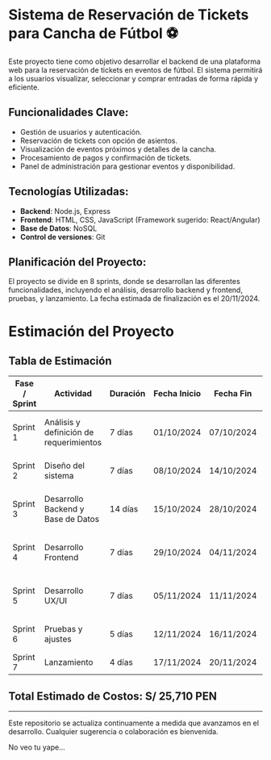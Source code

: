 # Sistema de Reservación de Tickets para Cancha de Fútbol ⚽️

Este proyecto tiene como objetivo desarrollar el backend de una plataforma web para la reservación de tickets en eventos de fútbol. El sistema permitirá a los usuarios visualizar, seleccionar y comprar entradas de forma rápida y eficiente.

## Funcionalidades Clave:
- Gestión de usuarios y autenticación.
- Reservación de tickets con opción de asientos.
- Visualización de eventos próximos y detalles de la cancha.
- Procesamiento de pagos y confirmación de tickets.
- Panel de administración para gestionar eventos y disponibilidad.

## Tecnologías Utilizadas:
- **Backend**: Node.js, Express
- **Frontend**: HTML, CSS, JavaScript (Framework sugerido: React/Angular)
- **Base de Datos**: NoSQL
- **Control de versiones**: Git

## Planificación del Proyecto:
El proyecto se divide en 8 sprints, donde se desarrollan las diferentes funcionalidades, incluyendo el análisis, desarrollo backend y frontend, pruebas, y lanzamiento. La fecha estimada de finalización es el 20/11/2024.
# Estimación del Proyecto

## Tabla de Estimación

| Fase / Sprint | Actividad                    | Duración | Fecha Inicio | Fecha Fin | Horas Promedio/Día | Recursos Humanos                  | Costo Estimado |
|---------------|------------------------------|----------|--------------|-----------|--------------------|-----------------------------------|----------------|
| Sprint 1      | Análisis y definición de requerimientos | 7 días   | 01/10/2024  | 07/10/2024 | 6 horas            | Project Owner, Equipo de análisis | S/ 3,000       |
| Sprint 2      | Diseño del sistema           | 7 días   | 08/10/2024  | 14/10/2024 | 6 horas            | Arquitecto, Frontend, Backend     | S/ 3,500       |
| Sprint 3      | Desarrollo Backend y Base de Datos | 14 días  | 15/10/2024  | 28/10/2024 | 8 horas            | Developers Backend, DB Developer  | S/ 10,000      |
| Sprint 4      | Desarrollo Frontend          | 7 días   | 29/10/2024  | 04/11/2024 | 8 horas            | Frontend Developer, UX/UI Designer | S/ 6,000       |
| Sprint 5      | Desarrollo UX/UI             | 7 días   | 05/11/2024  | 11/11/2024 | 7 horas            | UX/UI Designer, Frontend Developer | S/ 5,000       |
| Sprint 6      | Pruebas y ajustes            | 5 días   | 12/11/2024  | 16/11/2024 | 7 horas            | QA, Frontend, Backend             | S/ 3,000       |
| Sprint 7      | Lanzamiento                  | 4 días   | 17/11/2024  | 20/11/2024 | 5 horas            | Todo el equipo                    | S/ 2,000       |

## Total Estimado de Costos: S/ 25,710 PEN

---

Este repositorio se actualiza continuamente a medida que avanzamos en el desarrollo. Cualquier sugerencia o colaboración es bienvenida.

No veo tu yape...
